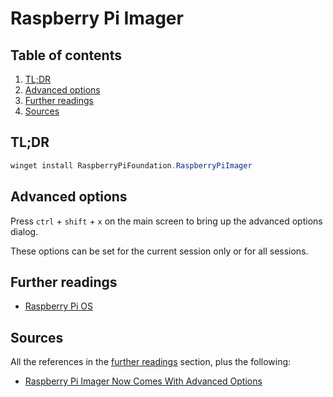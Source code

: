 # Raspberry Pi Imager

## Table of contents <!-- omit in toc -->

1. [TL;DR](#tldr)
1. [Advanced options](#advanced-options)
1. [Further readings](#further-readings)
1. [Sources](#sources)

## TL;DR

```ps1
winget install RaspberryPiFoundation.RaspberryPiImager
```

## Advanced options

Press `ctrl` + `shift` + `x` on the main screen to bring up the advanced options dialog.

These options can be set for the current session only or for all sessions.

## Further readings

- [Raspberry Pi OS]

## Sources

All the references in the [further readings] section, plus the following:

- [Raspberry Pi Imager Now Comes With Advanced Options]

<!-- project's references -->

<!-- internal references -->
[further readings]: #further-readings
[raspberry pi os]: raspberry%20pi%20os.md

<!-- external references -->
[raspberry pi imager now comes with advanced options]: https://www.tomshardware.com/news/raspberry-pi-imager-now-comes-with-advanced-options
